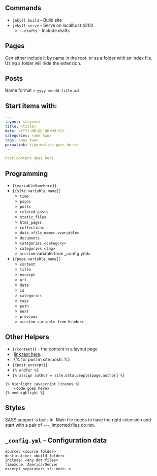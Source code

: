 ## Commands

* `jekyll build` - Build site
* `jekyll serve` - Serve on localhost:4200
    * `--drafts` - Include drafts

## Pages

Can either include it by name in the root, or as a folder with an index file. Using a folder will hide the extension.

## Posts

Name format = `yyyy-mm-dd-title.md`

## Start items with:

```yaml
---
layout: <layout>
title: <title>
date: <YYYY-MM-DD HH:MM:SS>
categories: <one two>
tags: <one two>
permalink: </permalink-goes-here>
---

Post content goes here
```

## Programming

* `{{variableNameHere}}`
* `{{site.variable_name}}`
    * `time`
    * `pages`
    * `posts`
    * `related_posts`
    * `static_files`
    * `html_pages`
    * `collections`
    * `data.<file_name>.<variable>`
    * `documents`
    * `categories.<category>`
    * `categories.<tag>`
    * `<custom` variable from _config.yml>
* `{{page.variable_name}}`
    * `content`
    * `title`
    * `excerpt`
    * `url`
    * `date`
    * `id`
    * `categories`
    * `tags`
    * `path`
    * `next`
    * `previous`
    * `<custom variable from header>`

## Other Helpers

* `{{content}}` - the content in a layout page
* `[link text here](/assets/something.png).
* `{% for post in site.posts %}.
* `{{post.excerpt}}`
* `{% endfor %}`
* `{% assign author = site.data.people[page.author] %}`

```
{% highlight javascript linenos %}
    <code goes here>
{% endhighlight %}
```

## Styles

SASS support is built-in. Main file needs to have the right extension and start with a pair of ---, imported files do not.

## `_config.yml` - Configuration data

```
source: <source folder>
destination: <build folder>
include: <any dot files>
timezone: America/Denver
excerpt_separator: <!--more-->
```
